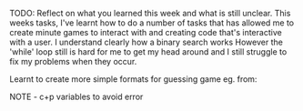 TODO: Reflect on what you learned this week and what is still unclear.
This weeks tasks, I've learnt how to do a number of tasks that has allowed me to create minute games to interact with and creating code that's interactive with a user.
I understand clearly how a binary search works
However the 'while' loop still is hard for me to get my head around and I still struggle to fix my problems when they occur.

Learnt to create more simple formats for guessing game
 eg. from: 

 NOTE - c+p variables to avoid error